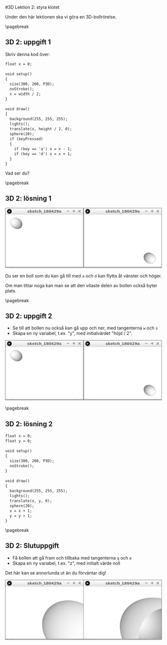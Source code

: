 #3D Lektion 2: styra klotet

Under den här lektionen ska vi göra en 3D-bollrörelse.

\pagebreak

## 3D 2: uppgift 1

Skriv denna kod över:

```processing
float x = 0;

void setup() 
{
  size(300, 200, P3D);
  noStroke();
  x = width / 2;
}

void draw() 
{
  background(255, 255, 255);
  lights();
  translate(x, height / 2, 0);
  sphere(20);
  if (keyPressed) 
  {
    if (key == 'a') x = x - 1;
    if (key == 'd') x = x + 1;
  }
}
```

Vad ser du?

\pagebreak

## 3D 2: lösning 1

![3D 2: lösning 1](3D2_2.png)

Du ser en boll som du kan gå till med `a` och `d`
kan flytta åt vänster och höger.

Om man tittar noga kan man se att den vitaste delen av bollen också byter plats.

\pagebreak

## 3D 2: uppgift 2

 * Se till att bollen nu också kan gå upp och ner, med tangenterna `w` och `s`
 * Skapa en ny variabel, t.ex. "y", med initialvärdet "höjd / 2".

![3D 2: uppgift 2](3D2_2.png)

\pagebreak

## 3D 2: lösning 2

```processing
float x = 0;
float y = 0;

void setup() 
{
  size(300, 200, P3D);
  noStroke();
}

void draw() 
{
  background(255, 255, 255);
  lights();
  translate(x, y, 0);
  sphere(20);
  x = x + 1;
  y = y + 1;
}
```

\pagebreak

## 3D 2: Slutuppgift

 * Få bollen att gå fram och tillbaka med tangenterna `q` och `e`
 * Skapa en ny variabel, t.ex. "z", med initialt värde noll

Det här kan se annorlunda ut än du förväntar dig!

![3D 2: uppgift 3](3D2_slutuppgift.png)
